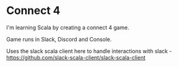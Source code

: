 # Connect 4

I'm learning Scala by creating a connect 4 game.

Game runs in Slack, Discord and Console.

Uses the slack scala client here to handle interactions with slack - https://github.com/slack-scala-client/slack-scala-client
